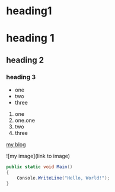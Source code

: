 <h1>heading1 </h1>

# heading 1

## heading 2

### heading 3

* one
* two
* three

1. one
1. one.one
1. two
2. three

[my blog](https://csharp.christiannagel.com)

![my image](link to image)

```csharp
public static void Main()
{
    Console.WriteLine("Hello, World!");
}
```